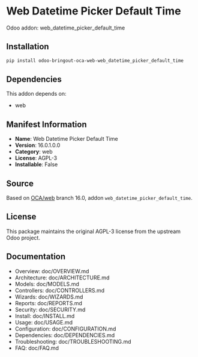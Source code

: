 # Web Datetime Picker Default Time

Odoo addon: web_datetime_picker_default_time

## Installation

```bash
pip install odoo-bringout-oca-web-web_datetime_picker_default_time
```

## Dependencies

This addon depends on:
- web

## Manifest Information

- **Name**: Web Datetime Picker Default Time
- **Version**: 16.0.1.0.0
- **Category**: web
- **License**: AGPL-3
- **Installable**: False

## Source

Based on [OCA/web](https://github.com/OCA/web) branch 16.0, addon `web_datetime_picker_default_time`.

## License

This package maintains the original AGPL-3 license from the upstream Odoo project.

## Documentation

- Overview: doc/OVERVIEW.md
- Architecture: doc/ARCHITECTURE.md
- Models: doc/MODELS.md
- Controllers: doc/CONTROLLERS.md
- Wizards: doc/WIZARDS.md
- Reports: doc/REPORTS.md
- Security: doc/SECURITY.md
- Install: doc/INSTALL.md
- Usage: doc/USAGE.md
- Configuration: doc/CONFIGURATION.md
- Dependencies: doc/DEPENDENCIES.md
- Troubleshooting: doc/TROUBLESHOOTING.md
- FAQ: doc/FAQ.md
